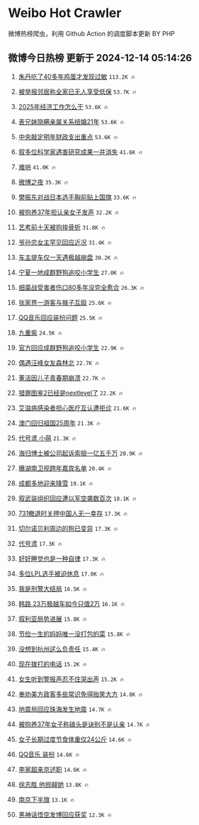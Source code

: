 # Weibo Hot Crawler 



微博热榜爬虫，利用 Github Action 的调度脚本更新 BY PHP 


## 微博今日热榜 更新于 2024-12-14 05:14:26 
1. [朱丹吃了40多年鸡蛋才发现过敏](https://s.weibo.com/weibo?q=%23%E6%9C%B1%E4%B8%B9%E5%90%83%E4%BA%8640%E5%A4%9A%E5%B9%B4%E9%B8%A1%E8%9B%8B%E6%89%8D%E5%8F%91%E7%8E%B0%E8%BF%87%E6%95%8F%23&t=31&band_rank=1&Refer=top) `113.2K 🔥` 

1. [被举报邻居称全家已无人享受低保](https://s.weibo.com/weibo?q=%23%E8%A2%AB%E4%B8%BE%E6%8A%A5%E9%82%BB%E5%B1%85%E7%A7%B0%E5%85%A8%E5%AE%B6%E5%B7%B2%E6%97%A0%E4%BA%BA%E4%BA%AB%E5%8F%97%E4%BD%8E%E4%BF%9D%23&t=31&band_rank=2&Refer=top) `53.7K 🔥` 

1. [2025年经济工作怎么干](https://s.weibo.com/weibo?q=%232025%E5%B9%B4%E7%BB%8F%E6%B5%8E%E5%B7%A5%E4%BD%9C%E6%80%8E%E4%B9%88%E5%B9%B2%23&t=31&band_rank=3&Refer=top) `53.6K 🔥` 

1. [表兄妹隐瞒亲属关系结婚21年](https://s.weibo.com/weibo?q=%23%E8%A1%A8%E5%85%84%E5%A6%B9%E9%9A%90%E7%9E%92%E4%BA%B2%E5%B1%9E%E5%85%B3%E7%B3%BB%E7%BB%93%E5%A9%9A21%E5%B9%B4%23&t=31&band_rank=4&Refer=top) `53.6K 🔥` 

1. [中央敲定明年财政支出重点](https://s.weibo.com/weibo?q=%23%E4%B8%AD%E5%A4%AE%E6%95%B2%E5%AE%9A%E6%98%8E%E5%B9%B4%E8%B4%A2%E6%94%BF%E6%94%AF%E5%87%BA%E9%87%8D%E7%82%B9%23&t=31&band_rank=5&Refer=top) `53.6K 🔥` 

1. [叙多位科学家遇害研究成果一并消失](https://s.weibo.com/weibo?q=%23%E5%8F%99%E5%A4%9A%E4%BD%8D%E7%A7%91%E5%AD%A6%E5%AE%B6%E9%81%87%E5%AE%B3%E7%A0%94%E7%A9%B6%E6%88%90%E6%9E%9C%E4%B8%80%E5%B9%B6%E6%B6%88%E5%A4%B1%23&t=31&band_rank=6&Refer=top) `41.6K 🔥` 

1. [难哄](https://s.weibo.com/weibo?q=%E9%9A%BE%E5%93%84&t=31&band_rank=7&Refer=top) `41.0K 🔥` 

1. [微博之夜](https://s.weibo.com/weibo?q=%E5%BE%AE%E5%8D%9A%E4%B9%8B%E5%A4%9C&t=31&band_rank=8&Refer=top) `35.3K 🔥` 

1. [樊振东对战日本选手胸前贴上国旗](https://s.weibo.com/weibo?q=%23%E6%A8%8A%E6%8C%AF%E4%B8%9C%E5%AF%B9%E6%88%98%E6%97%A5%E6%9C%AC%E9%80%89%E6%89%8B%E8%83%B8%E5%89%8D%E8%B4%B4%E4%B8%8A%E5%9B%BD%E6%97%97%23&t=31&band_rank=9&Refer=top) `33.6K 🔥` 

1. [被抱养37年拒认亲女子发声](https://s.weibo.com/weibo?q=%23%E8%A2%AB%E6%8A%B1%E5%85%BB37%E5%B9%B4%E6%8B%92%E8%AE%A4%E4%BA%B2%E5%A5%B3%E5%AD%90%E5%8F%91%E5%A3%B0%23&t=31&band_rank=10&Refer=top) `32.2K 🔥` 

1. [艺考前十天被抱摔骨折](https://s.weibo.com/weibo?q=%E8%89%BA%E8%80%83%E5%89%8D%E5%8D%81%E5%A4%A9%E8%A2%AB%E6%8A%B1%E6%91%94%E9%AA%A8%E6%8A%98&t=31&band_rank=11&Refer=top) `31.8K 🔥` 

1. [爷孙恋女主罕见回应近况](https://s.weibo.com/weibo?q=%23%E7%88%B7%E5%AD%99%E6%81%8B%E5%A5%B3%E4%B8%BB%E7%BD%95%E8%A7%81%E5%9B%9E%E5%BA%94%E8%BF%91%E5%86%B5%23&t=31&band_rank=12&Refer=top) `31.4K 🔥` 

1. [车主提车仅一天遇极越崩盘](https://s.weibo.com/weibo?q=%23%E8%BD%A6%E4%B8%BB%E6%8F%90%E8%BD%A6%E4%BB%85%E4%B8%80%E5%A4%A9%E9%81%87%E6%9E%81%E8%B6%8A%E5%B4%A9%E7%9B%98%23&t=31&band_rank=13&Refer=top) `30.2K 🔥` 

1. [宁夏一地成群野狗追咬小学生](https://s.weibo.com/weibo?q=%23%E5%AE%81%E5%A4%8F%E4%B8%80%E5%9C%B0%E6%88%90%E7%BE%A4%E9%87%8E%E7%8B%97%E8%BF%BD%E5%92%AC%E5%B0%8F%E5%AD%A6%E7%94%9F%23&t=31&band_rank=14&Refer=top) `27.0K 🔥` 

1. [细菌战受害者伤口80多年没完全愈合](https://s.weibo.com/weibo?q=%23%E7%BB%86%E8%8F%8C%E6%88%98%E5%8F%97%E5%AE%B3%E8%80%85%E4%BC%A4%E5%8F%A380%E5%A4%9A%E5%B9%B4%E6%B2%A1%E5%AE%8C%E5%85%A8%E6%84%88%E5%90%88%23&t=31&band_rank=15&Refer=top) `26.3K 🔥` 

1. [张家界一游客与猴子互殴](https://s.weibo.com/weibo?q=%23%E5%BC%A0%E5%AE%B6%E7%95%8C%E4%B8%80%E6%B8%B8%E5%AE%A2%E4%B8%8E%E7%8C%B4%E5%AD%90%E4%BA%92%E6%AE%B4%23&t=31&band_rank=16&Refer=top) `25.6K 🔥` 

1. [QQ音乐回应装扮问题](https://s.weibo.com/weibo?q=%23QQ%E9%9F%B3%E4%B9%90%E5%9B%9E%E5%BA%94%E8%A3%85%E6%89%AE%E9%97%AE%E9%A2%98%23&t=31&band_rank=17&Refer=top) `25.5K 🔥` 

1. [九重紫](https://s.weibo.com/weibo?q=%E4%B9%9D%E9%87%8D%E7%B4%AB&t=31&band_rank=18&Refer=top) `24.5K 🔥` 

1. [官方回应成群野狗追咬小学生](https://s.weibo.com/weibo?q=%23%E5%AE%98%E6%96%B9%E5%9B%9E%E5%BA%94%E6%88%90%E7%BE%A4%E9%87%8E%E7%8B%97%E8%BF%BD%E5%92%AC%E5%B0%8F%E5%AD%A6%E7%94%9F%23&t=31&band_rank=19&Refer=top) `22.9K 🔥` 

1. [偶遇汪峰女友森林北](https://s.weibo.com/weibo?q=%23%E5%81%B6%E9%81%87%E6%B1%AA%E5%B3%B0%E5%A5%B3%E5%8F%8B%E6%A3%AE%E6%9E%97%E5%8C%97%23&t=31&band_rank=20&Refer=top) `22.7K 🔥` 

1. [董洁因儿子青春期崩溃](https://s.weibo.com/weibo?q=%23%E8%91%A3%E6%B4%81%E5%9B%A0%E5%84%BF%E5%AD%90%E9%9D%92%E6%98%A5%E6%9C%9F%E5%B4%A9%E6%BA%83%23&t=31&band_rank=21&Refer=top) `22.7K 🔥` 

1. [猎罪图鉴2已经是nextlevel了](https://s.weibo.com/weibo?q=%23%E7%8C%8E%E7%BD%AA%E5%9B%BE%E9%89%B42%E5%B7%B2%E7%BB%8F%E6%98%AFnextlevel%E4%BA%86%23&t=31&band_rank=22&Refer=top) `22.2K 🔥` 

1. [艾滋病感染者担心医疗互认遭拒诊](https://s.weibo.com/weibo?q=%23%E8%89%BE%E6%BB%8B%E7%97%85%E6%84%9F%E6%9F%93%E8%80%85%E6%8B%85%E5%BF%83%E5%8C%BB%E7%96%97%E4%BA%92%E8%AE%A4%E9%81%AD%E6%8B%92%E8%AF%8A%23&t=31&band_rank=23&Refer=top) `21.6K 🔥` 

1. [澳门回归祖国25周年](https://s.weibo.com/weibo?q=%23%E6%BE%B3%E9%97%A8%E5%9B%9E%E5%BD%92%E7%A5%96%E5%9B%BD25%E5%91%A8%E5%B9%B4%23&t=31&band_rank=24&Refer=top) `21.3K 🔥` 

1. [代号鸢 小萌](https://s.weibo.com/weibo?q=%E4%BB%A3%E5%8F%B7%E9%B8%A2%20%E5%B0%8F%E8%90%8C&t=31&band_rank=25&Refer=top) `21.3K 🔥` 

1. [海归博士被公司起诉索赔一亿五千万](https://s.weibo.com/weibo?q=%23%E6%B5%B7%E5%BD%92%E5%8D%9A%E5%A3%AB%E8%A2%AB%E5%85%AC%E5%8F%B8%E8%B5%B7%E8%AF%89%E7%B4%A2%E8%B5%94%E4%B8%80%E4%BA%BF%E4%BA%94%E5%8D%83%E4%B8%87%23&t=31&band_rank=26&Refer=top) `20.9K 🔥` 

1. [曝湖南卫视跨年嘉宾名单](https://s.weibo.com/weibo?q=%23%E6%9B%9D%E6%B9%96%E5%8D%97%E5%8D%AB%E8%A7%86%E8%B7%A8%E5%B9%B4%E5%98%89%E5%AE%BE%E5%90%8D%E5%8D%95%23&t=31&band_rank=27&Refer=top) `20.4K 🔥` 

1. [成都多地迎来降雪](https://s.weibo.com/weibo?q=%23%E6%88%90%E9%83%BD%E5%A4%9A%E5%9C%B0%E8%BF%8E%E6%9D%A5%E9%99%8D%E9%9B%AA%23&t=31&band_rank=28&Refer=top) `19.1K 🔥` 

1. [叙武装组织回应遭以军空袭数百次](https://s.weibo.com/weibo?q=%23%E5%8F%99%E6%AD%A6%E8%A3%85%E7%BB%84%E7%BB%87%E5%9B%9E%E5%BA%94%E9%81%AD%E4%BB%A5%E5%86%9B%E7%A9%BA%E8%A2%AD%E6%95%B0%E7%99%BE%E6%AC%A1%23&t=31&band_rank=29&Refer=top) `18.1K 🔥` 

1. [731撤退时关押中国人无一幸存](https://s.weibo.com/weibo?q=%23731%E6%92%A4%E9%80%80%E6%97%B6%E5%85%B3%E6%8A%BC%E4%B8%AD%E5%9B%BD%E4%BA%BA%E6%97%A0%E4%B8%80%E5%B9%B8%E5%AD%98%23&t=31&band_rank=30&Refer=top) `17.3K 🔥` 

1. [切尔诺贝利周边的狗已变异](https://s.weibo.com/weibo?q=%23%E5%88%87%E5%B0%94%E8%AF%BA%E8%B4%9D%E5%88%A9%E5%91%A8%E8%BE%B9%E7%9A%84%E7%8B%97%E5%B7%B2%E5%8F%98%E5%BC%82%23&t=31&band_rank=31&Refer=top) `17.3K 🔥` 

1. [代号鸢](https://s.weibo.com/weibo?q=%E4%BB%A3%E5%8F%B7%E9%B8%A2&t=31&band_rank=32&Refer=top) `17.3K 🔥` 

1. [好好睡觉也是一种自律](https://s.weibo.com/weibo?q=%23%E5%A5%BD%E5%A5%BD%E7%9D%A1%E8%A7%89%E4%B9%9F%E6%98%AF%E4%B8%80%E7%A7%8D%E8%87%AA%E5%BE%8B%23&t=31&band_rank=33&Refer=top) `17.3K 🔥` 

1. [多位LPL选手被迫休息](https://s.weibo.com/weibo?q=%23%E5%A4%9A%E4%BD%8DLPL%E9%80%89%E6%89%8B%E8%A2%AB%E8%BF%AB%E4%BC%91%E6%81%AF%23&t=31&band_rank=34&Refer=top) `17.0K 🔥` 

1. [我是刑警大结局](https://s.weibo.com/weibo?q=%E6%88%91%E6%98%AF%E5%88%91%E8%AD%A6%E5%A4%A7%E7%BB%93%E5%B1%80&t=31&band_rank=35&Refer=top) `16.5K 🔥` 

1. [韩路 23万极越车如今只值2万](https://s.weibo.com/weibo?q=%E9%9F%A9%E8%B7%AF%2023%E4%B8%87%E6%9E%81%E8%B6%8A%E8%BD%A6%E5%A6%82%E4%BB%8A%E5%8F%AA%E5%80%BC2%E4%B8%87&t=31&band_rank=36&Refer=top) `16.1K 🔥` 

1. [叙利亚局势进展](https://s.weibo.com/weibo?q=%23%E5%8F%99%E5%88%A9%E4%BA%9A%E5%B1%80%E5%8A%BF%E8%BF%9B%E5%B1%95%23&t=31&band_rank=37&Refer=top) `15.8K 🔥` 

1. [节俭一生的妈妈唯一没打包的菜](https://s.weibo.com/weibo?q=%E8%8A%82%E4%BF%AD%E4%B8%80%E7%94%9F%E7%9A%84%E5%A6%88%E5%A6%88%E5%94%AF%E4%B8%80%E6%B2%A1%E6%89%93%E5%8C%85%E7%9A%84%E8%8F%9C&t=31&band_rank=38&Refer=top) `15.8K 🔥` 

1. [没想到杭州这么负责任](https://s.weibo.com/weibo?q=%23%E6%B2%A1%E6%83%B3%E5%88%B0%E6%9D%AD%E5%B7%9E%E8%BF%99%E4%B9%88%E8%B4%9F%E8%B4%A3%E4%BB%BB%23&t=31&band_rank=39&Refer=top) `15.4K 🔥` 

1. [现在拨打的电话](https://s.weibo.com/weibo?q=%E7%8E%B0%E5%9C%A8%E6%8B%A8%E6%89%93%E7%9A%84%E7%94%B5%E8%AF%9D&t=31&band_rank=40&Refer=top) `15.2K 🔥` 

1. [女生听到警报声忍不住哭出声](https://s.weibo.com/weibo?q=%23%E5%A5%B3%E7%94%9F%E5%90%AC%E5%88%B0%E8%AD%A6%E6%8A%A5%E5%A3%B0%E5%BF%8D%E4%B8%8D%E4%BD%8F%E5%93%AD%E5%87%BA%E5%A3%B0%23&t=31&band_rank=41&Refer=top) `15.2K 🔥` 

1. [奉劝美方政客多些常识免得贻笑大方](https://s.weibo.com/weibo?q=%23%E5%A5%89%E5%8A%9D%E7%BE%8E%E6%96%B9%E6%94%BF%E5%AE%A2%E5%A4%9A%E4%BA%9B%E5%B8%B8%E8%AF%86%E5%85%8D%E5%BE%97%E8%B4%BB%E7%AC%91%E5%A4%A7%E6%96%B9%23&t=31&band_rank=42&Refer=top) `14.8K 🔥` 

1. [地震局回应珠海发生地震](https://s.weibo.com/weibo?q=%23%E5%9C%B0%E9%9C%87%E5%B1%80%E5%9B%9E%E5%BA%94%E7%8F%A0%E6%B5%B7%E5%8F%91%E7%94%9F%E5%9C%B0%E9%9C%87%23&t=31&band_rank=43&Refer=top) `14.7K 🔥` 

1. [被抱养37年女子称磕头是诀别不是认亲](https://s.weibo.com/weibo?q=%23%E8%A2%AB%E6%8A%B1%E5%85%BB37%E5%B9%B4%E5%A5%B3%E5%AD%90%E7%A7%B0%E7%A3%95%E5%A4%B4%E6%98%AF%E8%AF%80%E5%88%AB%E4%B8%8D%E6%98%AF%E8%AE%A4%E4%BA%B2%23&t=31&band_rank=44&Refer=top) `14.7K 🔥` 

1. [女子长期过度节食体重仅24公斤](https://s.weibo.com/weibo?q=%23%E5%A5%B3%E5%AD%90%E9%95%BF%E6%9C%9F%E8%BF%87%E5%BA%A6%E8%8A%82%E9%A3%9F%E4%BD%93%E9%87%8D%E4%BB%8524%E5%85%AC%E6%96%A4%23&t=31&band_rank=45&Refer=top) `14.6K 🔥` 

1. [QQ音乐 装扮](https://s.weibo.com/weibo?q=QQ%E9%9F%B3%E4%B9%90%20%E8%A3%85%E6%89%AE&t=31&band_rank=46&Refer=top) `14.6K 🔥` 

1. [李家超来京述职](https://s.weibo.com/weibo?q=%23%E6%9D%8E%E5%AE%B6%E8%B6%85%E6%9D%A5%E4%BA%AC%E8%BF%B0%E8%81%8C%23&t=31&band_rank=47&Refer=top) `14.6K 🔥` 

1. [徐志胜 他觊觎她](https://s.weibo.com/weibo?q=%E5%BE%90%E5%BF%97%E8%83%9C%20%E4%BB%96%E8%A7%8A%E8%A7%8E%E5%A5%B9&t=31&band_rank=48&Refer=top) `13.8K 🔥` 

1. [南京下半旗](https://s.weibo.com/weibo?q=%23%E5%8D%97%E4%BA%AC%E4%B8%8B%E5%8D%8A%E6%97%97%23&t=31&band_rank=49&Refer=top) `13.1K 🔥` 

1. [黑神话悟空发博回应获奖](https://s.weibo.com/weibo?q=%23%E9%BB%91%E7%A5%9E%E8%AF%9D%E6%82%9F%E7%A9%BA%E5%8F%91%E5%8D%9A%E5%9B%9E%E5%BA%94%E8%8E%B7%E5%A5%96%23&t=31&band_rank=50&Refer=top) `12.3K 🔥` 

